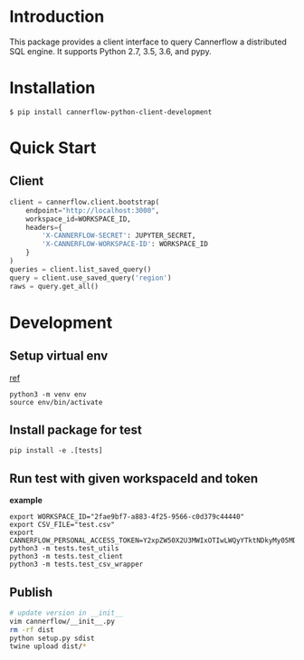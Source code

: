 # Introduction

This package provides a client interface to query Cannerflow
a distributed SQL engine. It supports Python 2.7, 3.5, 3.6, and pypy.

# Installation

```
$ pip install cannerflow-python-client-development
```

# Quick Start

## Client
```python
client = cannerflow.client.bootstrap(
    endpoint="http://localhost:3000",
    workspace_id=WORKSPACE_ID,
    headers={
        'X-CANNERFLOW-SECRET': JUPYTER_SECRET,
        'X-CANNERFLOW-WORKSPACE-ID': WORKSPACE_ID
    }
)
queries = client.list_saved_query()
query = client.use_saved_query('region')
raws = query.get_all()
```

# Development
## Setup virtual env

[ref](https://packaging.python.org/guides/installing-using-pip-and-virtual-environments/)

```
python3 -m venv env
source env/bin/activate

```

## Install package for test
```
pip install -e .[tests]
```

## Run test with given workspaceId and token

**example**
```
export WORKSPACE_ID="2fae9bf7-a883-4f25-9566-c0d379c44440"
export CSV_FILE="test.csv"
export CANNERFLOW_PERSONAL_ACCESS_TOKEN=Y2xpZW50X2U3MWIxOTIwLWQyYTktNDkyMy05MDdhLWM3MDE4Njk3MmQwNzpjMTI4MzRjNTkxOGI5N2E2ZTBiYzVhN2I3NDllZGRhYg==
python3 -m tests.test_utils
python3 -m tests.test_client
python3 -m tests.test_csv_wrapper
```


## Publish


```sh
# update version in __init__
vim cannerflow/__init__.py
rm -rf dist
python setup.py sdist
twine upload dist/*
```